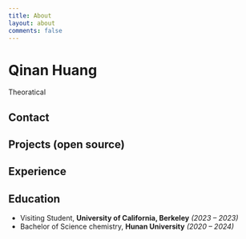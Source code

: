 ```yaml
---
title: About
layout: about
comments: false
---
```

# Qinan Huang

Theoratical 

## Contact



## Projects (open source)



##  Experience



## Education

- Visiting Student, **University of California, Berkeley** *(2023 – 2023)*
- Bachelor of Science chemistry, **Hunan University** *(2020 – 2024)*
